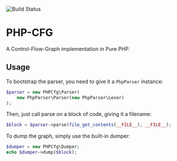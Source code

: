 ![[Build Status](https://travis-ci.org/ircmaxell/php-cfg.svg)](https://travis-ci.org/ircmaxell/php-cfg)

# PHP-CFG

A Control-Flow-Graph implementation in Pure PHP.

## Usage

To bootstrap the parser, you need to give it a `PhpParser` instance:
```php
$parser = new PHPCfg\Parser(
    new PhpParser\Parser(new PhpParser\Lexer)
); 
```
Then, just call parse on a block of code, giving it a filename:
```php
$block = $parser->parse(file_get_contents(__FILE__), __FILE__);
```
To dump the graph, simply use the built-in dumper:
```php
$dumper = new PHPCfg\Dumper;
echo $dumper->dump($block);
```
